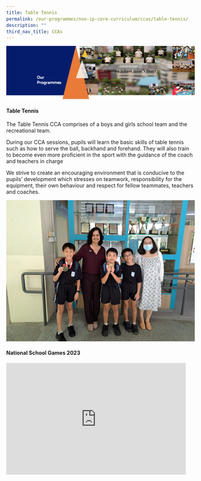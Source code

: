 ```yaml
---
title: Table Tennis
permalink: /our-programmes/non-ip-core-curriculum/ccas/table-tennis/
description: ""
third_nav_title: CCAs
---
```

<img src="/images/OurProgrammes1.png">
<h4><strong>Table Tennis</strong></h4>
<p>The Table Tennis CCA comprises of a boys and girls school team and the recreational team.</p>
<p>During our CCA sessions, pupils will learn the basic skills of table tennis such as how to serve the ball, backhand and forehand. They will also train to become even more proficient in the sport with the guidance of the coach and teachers in charge</p>
<p>We strive to create an encouraging environment that is conducive to the pupils’ development which stresses on teamwork, responsibility for the equipment, their own behaviour and respect for fellow teammates, teachers and coaches.</p>

![](/images/table%20tennis%202023%20boys%20junior%20.jpg)



<h4><strong>National School Games 2023</strong></h4>
<iframe src="https://docs.google.com/presentation/d/e/2PACX-1vQkeK2v_SC1efyaq9-boxXEUs_F7q2QTIpKWZNq_tqMt3wdPMfxNbNgxu0VOy2-Lg/embed?start=false&amp;loop=false&amp;delayms=3000" frameborder="0" width="480" height="299" allowfullscreen="true"></iframe>